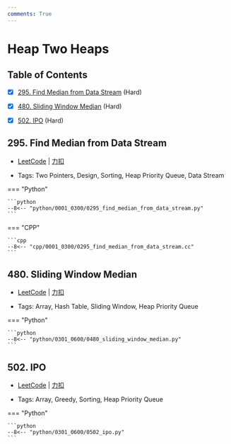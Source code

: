 ```yaml
---
comments: True
---
```


# Heap Two Heaps

## Table of Contents

- [x] [295. Find Median from Data Stream](#295-find-median-from-data-stream) (Hard)
- [x] [480. Sliding Window Median](#480-sliding-window-median) (Hard)
- [x] [502. IPO](#502-ipo) (Hard)


## 295. Find Median from Data Stream

-    [LeetCode](https://leetcode.com/problems/find-median-from-data-stream/) | [力扣](https://leetcode.cn/problems/find-median-from-data-stream/)

-   Tags: Two Pointers, Design, Sorting, Heap Priority Queue, Data Stream

=== "Python"

    ```python
    --8<-- "python/0001_0300/0295_find_median_from_data_stream.py"
    ```

=== "CPP"

    ```cpp
    --8<-- "cpp/0001_0300/0295_find_median_from_data_stream.cc"
    ```



## 480. Sliding Window Median

-    [LeetCode](https://leetcode.com/problems/sliding-window-median/) | [力扣](https://leetcode.cn/problems/sliding-window-median/)

-   Tags: Array, Hash Table, Sliding Window, Heap Priority Queue

=== "Python"

    ```python
    --8<-- "python/0301_0600/0480_sliding_window_median.py"
    ```



## 502. IPO

-    [LeetCode](https://leetcode.com/problems/ipo/) | [力扣](https://leetcode.cn/problems/ipo/)

-   Tags: Array, Greedy, Sorting, Heap Priority Queue

=== "Python"

    ```python
    --8<-- "python/0301_0600/0502_ipo.py"
    ```



